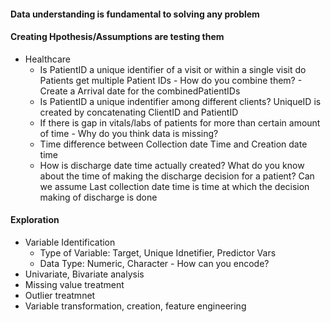 #### Data understanding is fundamental to solving any problem


#### Creating Hpothesis/Assumptions are testing them
* Healthcare
  * Is PatientID a unique identifier of a visit or within a single visit do Patients get multiple Patient IDs - How do you combine them? - Create a Arrival date for the combinedPatientIDs 
  * Is PatientID a unique indentifier among different clients? UniqueID is created by concatenating ClientID and PatientID
  * If there is gap in vitals/labs of patients for more than certain amount of time - Why do you think data is missing?
  * Time difference between Collection date Time and Creation date time
  * How is discharge date time actually created? What do you know about the time of making the discharge decision for a patient? Can we assume Last collection date time is time at which the decision making of discharge is done
  

#### Exploration
* Variable Identification
  * Type of Variable: Target, Unique Idnetifier, Predictor Vars
  * Data Type: Numeric, Character - How can you encode?
* Univariate, Bivariate analysis
* Missing value treatment
* Outlier treatmnet
* Variable transformation, creation, feature engineering





